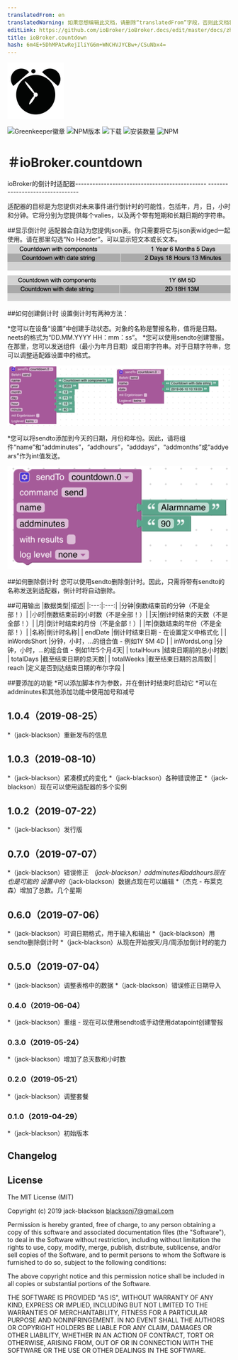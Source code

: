 ```yaml
---
translatedFrom: en
translatedWarning: 如果您想编辑此文档，请删除“translatedFrom”字段，否则此文档将再次自动翻译
editLink: https://github.com/ioBroker/ioBroker.docs/edit/master/docs/zh-cn/adapterref/iobroker.countdown/README.md
title: ioBroker.countdown
hash: 6m4E+5DhMPAtwRejIliYG6m+WNCHVJYCBw+/CSuNbx4=
---
```

![商标](../../../en/adapterref/iobroker.countdown/admin/countdown.png)

![Greenkeeper徽章](https://badges.greenkeeper.io/jack-blackson/ioBroker.countdown.svg)
![NPM版本](http://img.shields.io/npm/v/iobroker.countdown.svg)
![下载](https://img.shields.io/npm/dm/iobroker.countdown.svg)
![安装数量](http://iobroker.live/badges/countdown-stable.svg)
![NPM](https://nodei.co/npm/iobroker.countdown.png?downloads=true)

＃ioBroker.countdown
=================

ioBroker的倒计时适配器---------------------------------------------- --------------------------------

适配器的目标是为您提供对未来事件进行倒计时的可能性，包括年，月，日，小时和分钟。它将分别为您提供每个valies，以及两个带有短期和长期日期的字符串。

##显示倒计时
适配器会自动为您提供json表。你只需要将它与json表widged一起使用。请在那里勾选“No Header”。可以显示短文本或长文本。
![商标](../../../en/adapterref/iobroker.countdown/admin/countdown_json.png)

##如何创建倒计时
设置倒计时有两种方法：

*您可以在设备“设置”中创建手动状态。对象的名称是警报名称，值将是日期。 neets的格式为“DD.MM.YYYY HH：mm：ss”。
*您可以使用sendto创建警报。在那里，您可以发送组件（最小为年月日期）或日期字符串。对于日期字符串，您可以调整适配器设置中的格式。

![商标](../../../en/adapterref/iobroker.countdown/admin/countdown_blocky.png)

*您可以将sendto添加到今天的日期，月份和年份。因此，请将组件“name”和“addminutes”，“addhours”，“adddays”，“addmonths”或“addyears”作为int值发送。

![商标](../../../en/adapterref/iobroker.countdown/admin/countdown_blocky_add.png)

##如何删除倒计时
您可以使用sendto删除倒计时。因此，只需将带有sendto的名称发送到适配器，倒计时将自动删除。

##可用输出
|数据类型|描述|
|:---:|:---:|
|分钟|倒数结束前的分钟（不是全部！）|
|小时|倒数结束前的小时数（不是全部！）|
|天|倒计时结束的天数（不是全部！）|
|月|倒计时结束的月份（不是全部！）|
|年|倒数结束的年份（不是全部！）|
|名称|倒计时名称|
| endDate |倒计时结束日期 - 在设置定义中格式化 |
| inWordsShort |分钟，小时，...的组合值 - 例如1Y 5M 4D |
| inWordsLong |分钟，小时，...的组合值 - 例如1年5个月4天|
| totalHours |结束日期前的总小时数|
| totalDays |截至结束日期的总天数|
| totalWeeks |截至结束日期的总周数|
| reach |定义是否到达结束日期的布尔字段 |

##要添加的功能
*可以添加脚本作为参数，并在倒计时结束时启动它
*可以在addminutes和其他添加功能中使用加号和减号

## 1.0.4（2019-08-25）
*（jack-blackson）重新发布的信息

## 1.0.3（2019-08-10）
*（jack-blackson）紧凑模式的变化
*（jack-blackson）各种错误修正
*（jack-blackson）现在可以使用适配器的多个实例

## 1.0.2（2019-07-22）
*（jack-blackson）发行版

## 0.7.0（2019-07-07）
*（jack-blackson）错误修正
*（jack-blackson）addminutes和addhours现在也是可能的
设置中的*（jack-blackson）数据点现在可以编辑
*（杰克 - 布莱克森）增加了总数。几个星期

## 0.6.0（2019-07-06）
*（jack-blackson）可调日期格式，用于输入和输出
*（jack-blackson）用sendto删除倒计时
*（jack-blackson）从现在开始按天/月/周添加倒计时的能力

## 0.5.0（2019-07-04）
*（jack-blackson）调整表格中的数据
*（jack-blackson）错误修正日期导入

### 0.4.0（2019-06-04）
*（jack-blackson）重组 - 现在可以使用sendto或手动使用datapoint创建警报

### 0.3.0（2019-05-24）
*（jack-blackson）增加了总天数和小时数

### 0.2.0（2019-05-21）
*（jack-blackson）调整套餐

### 0.1.0（2019-04-29）
*（jack-blackson）初始版本

## Changelog

## License
The MIT License (MIT)

Copyright (c) 2019 jack-blackson <blacksonj7@gmail.com>

Permission is hereby granted, free of charge, to any person obtaining a copy
of this software and associated documentation files (the "Software"), to deal
in the Software without restriction, including without limitation the rights
to use, copy, modify, merge, publish, distribute, sublicense, and/or sell
copies of the Software, and to permit persons to whom the Software is
furnished to do so, subject to the following conditions:

The above copyright notice and this permission notice shall be included in
all copies or substantial portions of the Software.

THE SOFTWARE IS PROVIDED "AS IS", WITHOUT WARRANTY OF ANY KIND, EXPRESS OR
IMPLIED, INCLUDING BUT NOT LIMITED TO THE WARRANTIES OF MERCHANTABILITY,
FITNESS FOR A PARTICULAR PURPOSE AND NONINFRINGEMENT. IN NO EVENT SHALL THE
AUTHORS OR COPYRIGHT HOLDERS BE LIABLE FOR ANY CLAIM, DAMAGES OR OTHER
LIABILITY, WHETHER IN AN ACTION OF CONTRACT, TORT OR OTHERWISE, ARISING FROM,
OUT OF OR IN CONNECTION WITH THE SOFTWARE OR THE USE OR OTHER DEALINGS IN
THE SOFTWARE.